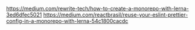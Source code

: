 https://medium.com/rewrite-tech/how-to-create-a-monorepo-with-lerna-3ed6dfec5021
https://medium.com/reactbrasil/reuse-your-eslint-prettier-config-in-a-monorepo-with-lerna-54c1800cacdc
